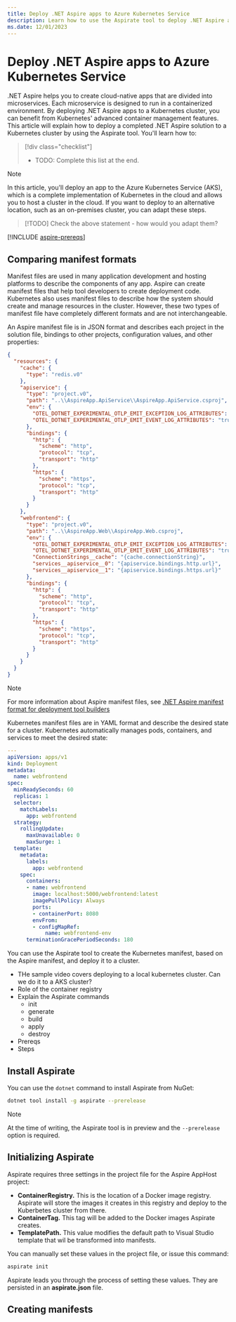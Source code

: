 ```yaml
---
title: Deploy .NET Aspire apps to Azure Kubernetes Service
description: Learn how to use the Aspirate tool to deploy .NET Aspire apps to the Azure Kubernetes Service.
ms.date: 12/01/2023
---
```


# Deploy .NET Aspire apps to Azure Kubernetes Service

.NET Aspire helps you to create cloud-native apps that are divided into microservices. Each microservice is designed to run in a containerized environment. By deploying .NET Aspire apps to a Kubernetes cluster, you can benefit from Kubernetes' advanced container management features. This article will explain how to deploy a completed .NET Aspire solution to a Kubernetes cluster by using the Aspirate tool. You'll learn how to:

> [!div class="checklist"]
>
> - TODO: Complete this list at the end.

> [!NOTE]
> In this article, you'll deploy an app to the Azure Kubernetes Service (AKS), which is a complete implementation of Kubernetes in the cloud and allows you to host a cluster in the cloud. If you want to deploy to an alternative location, such as an on-premises cluster, you can adapt these steps.

> [!TODO]
> Check the above statement - how would you adapt them?

[!INCLUDE [aspire-prereqs](../../includes/aspire-prereqs.md)]

## Comparing manifest formats

Manifest files are used in many application development and hosting platforms to describe the components of any app. Aspire can create manifest files that help tool developers to create  deployment code. Kubernetes also uses manifest files to describe how the system should create and manage resources in the cluster. However, these two types of manifest file have completely different formats and are not interchangeable. 

An Aspire manifest file is in JSON format and describes each project in the solution file, bindings to other projects, configuration values, and other properties:

```json
{
  "resources": {
    "cache": {
      "type": "redis.v0"
    },
    "apiservice": {
      "type": "project.v0",
      "path": "..\\AspireApp.ApiService\\AspireApp.ApiService.csproj",
      "env": {
        "OTEL_DOTNET_EXPERIMENTAL_OTLP_EMIT_EXCEPTION_LOG_ATTRIBUTES": "true",
        "OTEL_DOTNET_EXPERIMENTAL_OTLP_EMIT_EVENT_LOG_ATTRIBUTES": "true"
      },
      "bindings": {
        "http": {
          "scheme": "http",
          "protocol": "tcp",
          "transport": "http"
        },
        "https": {
          "scheme": "https",
          "protocol": "tcp",
          "transport": "http"
        }
      }
    },
    "webfrontend": {
      "type": "project.v0",
      "path": "..\\AspireApp.Web\\AspireApp.Web.csproj",
      "env": {
        "OTEL_DOTNET_EXPERIMENTAL_OTLP_EMIT_EXCEPTION_LOG_ATTRIBUTES": "true",
        "OTEL_DOTNET_EXPERIMENTAL_OTLP_EMIT_EVENT_LOG_ATTRIBUTES": "true",
        "ConnectionStrings__cache": "{cache.connectionString}",
        "services__apiservice__0": "{apiservice.bindings.http.url}",
        "services__apiservice__1": "{apiservice.bindings.https.url}"
      },
      "bindings": {
        "http": {
          "scheme": "http",
          "protocol": "tcp",
          "transport": "http"
        },
        "https": {
          "scheme": "https",
          "protocol": "tcp",
          "transport": "http"
        }
      }
    }
  }
}
```

> [!NOTE]
> For more information about Aspire manifest files, see [.NET Aspire manifest format for deployment tool builders](../manifest-format.md)

Kubernetes manifest files are in YAML format and describe the desired state for a cluster. Kubernetes automatically manages pods, containers, and services to meet the desired state:

```yaml
---
apiVersion: apps/v1
kind: Deployment
metadata:
  name: webfrontend
spec:
  minReadySeconds: 60
  replicas: 1
  selector:
    matchLabels:
      app: webfrontend
  strategy:
    rollingUpdate:
      maxUnavailable: 0
      maxSurge: 1
  template:
    metadata:
      labels:
        app: webfrontend
    spec:
      containers:
      - name: webfrontend
        image: localhost:5000/webfrontend:latest
        imagePullPolicy: Always
        ports:
        - containerPort: 8080
        envFrom:
        - configMapRef:
            name: webfrontend-env
      terminationGracePeriodSeconds: 180
```

You can use the Aspirate tool to create the Kubernetes manifest, based on the Aspire manifest, and deploy it to a cluster. 

- THe sample video covers deploying to a local kubernetes cluster. Can we do it to a AKS cluster?
- Role of the container registry
- Explain the Aspirate commands
  - init
  - generate
  - build
  - apply
  - destroy
- Prereqs
- Steps

## Install Aspirate

You can use the `dotnet` command to install Aspirate from NuGet:

```bash
dotnet tool install -g aspirate --prerelease
```

> [!NOTE]
> At the time of writing, the Aspirate tool is in preview and the `--prerelease` option is required.

## Initializing Aspirate

Aspirate requires three settings in the project file for the Aspire AppHost project:

- **ContainerRegistry.** This is the location of a Docker image registry. Aspirate will store the images it creates in this registry and deploy to the Kuberbetes cluster from there.
- **ContainerTag.** This tag will be added to the Docker images Aspirate creates.
- **TemplatePath.** This value modifies the default path to Visual Studio template that wil be transformed into manifests.

You can manually set these values in the project file, or issue this command:

```bash
aspirate init
```

Aspirate leads you through the process of setting these values. They are persisted in an **aspirate.json** file.

## Creating manifests


